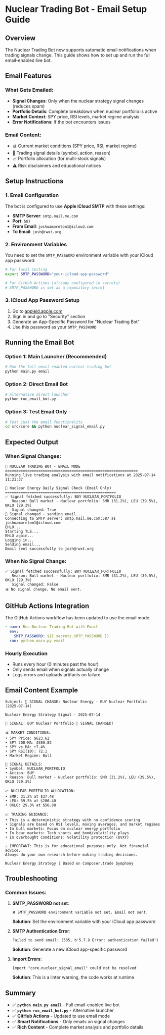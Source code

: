 # Nuclear Trading Bot - Email Setup Guide

## Overview

The Nuclear Trading Bot now supports automatic email notifications when trading signals change. This guide shows how to set up and run the full email-enabled live bot.

## Email Features

### What Gets Emailed:
- **Signal Changes**: Only when the nuclear strategy signal changes (reduces spam)
- **Portfolio Details**: Complete breakdown when nuclear portfolio is active
- **Market Context**: SPY price, RSI levels, market regime analysis
- **Error Notifications**: If the bot encounters issues

### Email Content:
- 📊 Current market conditions (SPY price, RSI, market regime)
- 🎯 Trading signal details (symbol, action, reason)
- 📈 Portfolio allocation (for multi-stock signals)
- ⚠️ Risk disclaimers and educational notices

## Setup Instructions

### 1. Email Configuration

The bot is configured to use **Apple iCloud SMTP** with these settings:
- **SMTP Server**: `smtp.mail.me.com`
- **Port**: `587`
- **From Email**: `joshuamoreton1@icloud.com`
- **To Email**: `josh@rwxt.org`

### 2. Environment Variables

You need to set the `SMTP_PASSWORD` environment variable with your iCloud app password:

```bash
# For local testing
export SMTP_PASSWORD="your-icloud-app-password"

# For GitHub Actions (already configured in secrets)
# SMTP_PASSWORD is set as a repository secret
```

### 3. iCloud App Password Setup

1. Go to [appleid.apple.com](https://appleid.apple.com)
2. Sign in and go to "Security" section
3. Generate an App-Specific Password for "Nuclear Trading Bot"
4. Use this password as your `SMTP_PASSWORD`

## Running the Email Bot

### Option 1: Main Launcher (Recommended)
```bash
# Run the full email-enabled nuclear trading bot
python main.py email
```

### Option 2: Direct Email Bot
```bash
# Alternative direct launcher
python run_email_bot.py
```

### Option 3: Test Email Only
```bash
# Test just the email functionality
cd src/core && python nuclear_signal_email.py
```

## Expected Output

### When Signal Changes:
```
🚀 NUCLEAR TRADING BOT - EMAIL MODE
============================================================
Running live trading analysis with email notifications at 2025-07-14 11:21:37

🚀 Nuclear Energy Daily Signal Check (Email Only)
==================================================
✅ Signal fetched successfully: BUY NUCLEAR_PORTFOLIO
   Reason: Bull market - Nuclear portfolio: SMR (31.2%), LEU (39.5%), OKLO (29.3%)
   Signal changed: True
📧 Signal changed - sending email...
Connecting to SMTP server: smtp.mail.me.com:587 as joshuamoreton1@icloud.com
EHLO...
Starting TLS...
EHLO again...
Logging in...
Sending email...
Email sent successfully to josh@rwxt.org
```

### When No Signal Change:
```
✅ Signal fetched successfully: BUY NUCLEAR_PORTFOLIO
   Reason: Bull market - Nuclear portfolio: SMR (31.2%), LEU (39.5%), OKLO (29.3%)
   Signal changed: False
📊 No signal change. No email sent.
```

## GitHub Actions Integration

The GitHub Actions workflow has been updated to use the email mode:

```yaml
- name: Run Nuclear Trading Bot with Email
  env:
    SMTP_PASSWORD: ${{ secrets.SMTP_PASSWORD }}
  run: python main.py email
```

### Hourly Execution
- Runs every hour (0 minutes past the hour)
- Only sends email when signals actually change
- Logs errors and uploads artifacts on failure

## Email Content Example

```
Subject: 🔄 SIGNAL CHANGE: Nuclear Energy - BUY Nuclear Portfolio (2025-07-14)

Nuclear Energy Strategy Signal - 2025-07-14

🚨 SIGNAL: BUY Nuclear Portfolio 🔄 SIGNAL CHANGED!

📊 MARKET CONDITIONS:
• SPY Price: $623.62
• SPY 200-MA: $580.82
• SPY vs MA: +7.4%
• SPY RSI(10): 72.1
• Market Regime: Bull

🎯 SIGNAL DETAILS:
• Symbol: NUCLEAR_PORTFOLIO
• Action: BUY
• Reason: Bull market - Nuclear portfolio: SMR (31.2%), LEU (39.5%), OKLO (29.3%)

📈 NUCLEAR PORTFOLIO ALLOCATION:
• SMR: 31.2% at $37.48
• LEU: 39.5% at $206.40  
• OKLO: 29.3% at $56.08

📈 TRADING GUIDANCE:
• This is a deterministic strategy with no confidence scoring
• Signals are based on RSI levels, moving averages, and market regimes
• In bull markets: Focus on nuclear energy portfolio
• In bear markets: Tech shorts and bond/volatility plays
• In overbought conditions: Volatility protection (UVXY)

⚠️ IMPORTANT: This is for educational purposes only. Not financial advice.
Always do your own research before making trading decisions.

Nuclear Energy Strategy | Based on Composer.trade Symphony
```

## Troubleshooting

### Common Issues:

1. **SMTP_PASSWORD not set**:
   ```
   ❌ SMTP_PASSWORD environment variable not set. Email not sent.
   ```
   **Solution**: Set the environment variable with your iCloud app password

2. **SMTP Authentication Error**:
   ```
   Failed to send email: (535, b'5.7.8 Error: authentication failed')
   ```
   **Solution**: Generate a new iCloud app-specific password

3. **Import Errors**:
   ```
   Import "core.nuclear_signal_email" could not be resolved
   ```
   **Solution**: This is a linter warning, the code works at runtime

## Summary

- ✅ **`python main.py email`** - Full email-enabled live bot
- ✅ **`python run_email_bot.py`** - Alternative launcher  
- ✅ **GitHub Actions** - Updated to use email mode
- ✅ **Smart Notifications** - Only emails on signal changes
- ✅ **Rich Content** - Complete market analysis and portfolio details
